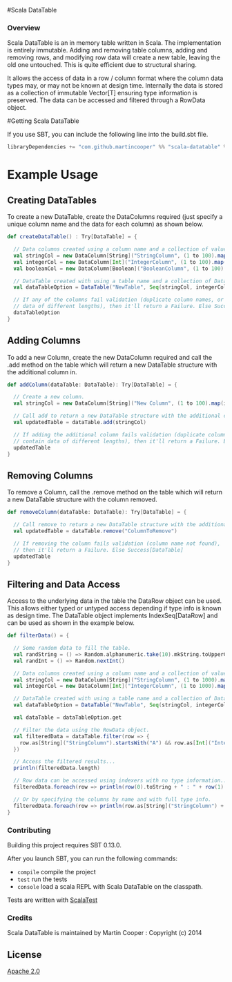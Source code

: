 #Scala DataTable

### Overview

Scala DataTable is an in memory table written in Scala. The implementation is entirely immutable.
Adding and removing table columns, adding and removing rows, and modifying row data will create a new table, leaving the old one untouched.
This is quite efficient due to structural sharing.

It allows the access of data in a row / column format where the column data types may, or may not be known at design time.
Internally the data is stored as a collection of immutable Vector[T] ensuring type information is preserved.
The data can be accessed and filtered through a RowData object.

#Getting Scala DataTable

If you use SBT, you can include the following line into the build.sbt file.
```scala
libraryDependencies += "com.github.martincooper" %% "scala-datatable" % "0.2"
```

# Example Usage

## Creating DataTables
To create a new DataTable, create the DataColumns required (just specify a unique column name and
the data for each column) as shown below.

```scala
def createDataTable() : Try[DataTable] = {

  // Data columns created using a column name and a collection of values.
  val stringCol = new DataColumn[String]("StringColumn", (1 to 100).map(i => "Cell Value " + i))
  val integerCol = new DataColumn[Int]("IntegerColumn", (1 to 100).map(i => i * 20))
  val booleanCol = new DataColumn[Boolean]("BooleanColumn", (1 to 100).map(i => true))

  // DataTable created with using a table name and a collection of Data Columns.
  val dataTableOption = DataTable("NewTable", Seq(stringCol, integerCol, booleanCol))

  // If any of the columns fail validation (duplicate column names, or columns containing
  // data of different lengths), then it'll return a Failure. Else Success[DataTable]
  dataTableOption
}
```

## Adding Columns
To add a new Column, create the new DataColumn required and call the .add method on the
table which will return a new DataTable structure with the additional column in.

```scala
def addColumn(dataTable: DataTable): Try[DataTable] = {

  // Create a new column.
  val stringCol = new DataColumn[String]("New Column", (1 to 100).map(i => "Another " + i))

  // Call add to return a new DataTable structure with the additional column.
  val updatedTable = dataTable.add(stringCol)

  // If adding the additional column fails validation (duplicate column names, or columns
  // contain data of different lengths), then it'll return a Failure. Else Success[DataTable]
  updatedTable
}
```

## Removing Columns
To remove a Column, call the .remove method on the
table which will return a new DataTable structure with the column removed.

```scala
def removeColumn(dataTable: DataTable): Try[DataTable] = {

  // Call remove to return a new DataTable structure with the additional column.
  val updatedTable = dataTable.remove("ColumnToRemove")

  // If removing the column fails validation (column name not found),
  // then it'll return a Failure. Else Success[DataTable]
  updatedTable
}
```

## Filtering and Data Access
Access to the underlying data in the table the DataRow object can be used. This allows either typed or
untyped access depending if type info is known as design time. The DataTable object implements IndexSeq[DataRow]
and can be used as shown in the example below.

```scala
def filterData() = {

  // Some random data to fill the table.
  val randString = () => Random.alphanumeric.take(10).mkString.toUpperCase
  val randInt = () => Random.nextInt()

  // Data columns created using a column name and a collection of values.
  val stringCol = new DataColumn[String]("StringColumn", (1 to 1000).map(i => randString()))
  val integerCol = new DataColumn[Int]("IntegerColumn", (1 to 1000).map(i => randInt()))

  // DataTable created with using a table name and a collection of Data Columns.
  val dataTableOption = DataTable("NewTable", Seq(stringCol, integerCol))

  val dataTable = dataTableOption.get

  // Filter the data using the RowData object.
  val filteredData = dataTable.filter(row => {
    row.as[String]("StringColumn").startsWith("A") && row.as[Int]("IntegerColumn") > 10
  })

  // Access the filtered results...
  println(filteredData.length)

  // Row data can be accessed using indexers with no type information...
  filteredData.foreach(row => println(row(0).toString + " : " + row(1).toString))

  // Or by specifying the columns by name and with full type info.
  filteredData.foreach(row => println(row.as[String]("StringColumn") + " : " + row.as[Int]("IntegerColumn").toString))
}
```

### Contributing

Building this project requires SBT 0.13.0.

After you launch SBT, you can run the following commands:

 * `compile` compile the project
 * `test` run the tests
 * `console` load a scala REPL with Scala DataTable on the classpath.

Tests are written with [ScalaTest](http://www.scalatest.org/)

### Credits

Scala DataTable is maintained by Martin Cooper : Copyright (c) 2014

## License

[Apache 2.0](http://www.apache.org/licenses/LICENSE-2.0)
